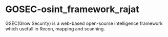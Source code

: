 # GOSEC-osint_framework_rajat
GSEC(Grow Security) is a web-based open-sourse intelligence framework which usefull in Recon, mapping and scanning.
